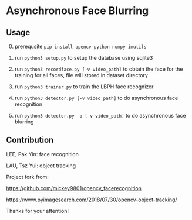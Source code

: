 # Asynchronous Face Blurring





## Usage


0. prerequsite `pip install opencv-python numpy imutils`

1. run `python3 setup.py` to setup the database using sqlite3
2. run `python3 recordface.py [-v video_path]` to obtain the face for the training for all faces, file will stored in dataset directory
3. run `python3 trainer.py` to train the LBPH face recognizer
4. run `python3 detector.py [-v video_path]` to do asynchronous face recognition
5. run `python3 detector.py -b [-v video_path]` to do asynchronous face blurring





## Contribution

LEE, Pak Yin: face recognition

LAU, Tsz Yui: object tracking

Project fork from:

https://github.com/mickey9801/opencv_facerecognition

https://www.pyimagesearch.com/2018/07/30/opencv-object-tracking/





Thanks for your attention!

